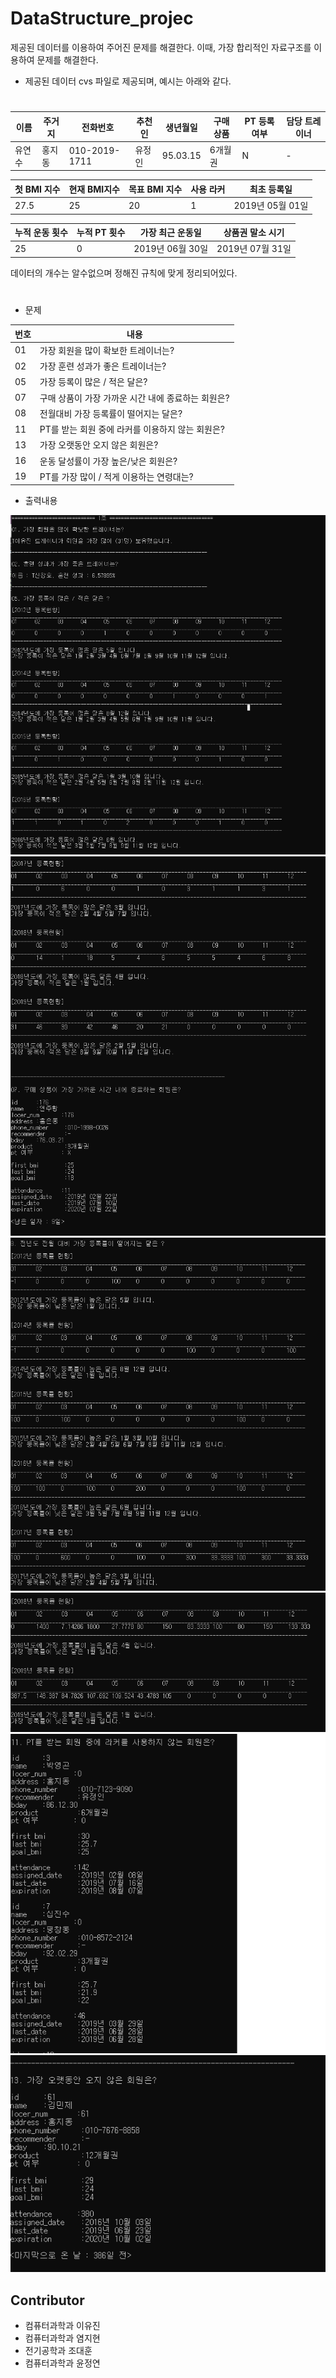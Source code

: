 # DataStructure_projec

제공된 데이터를 이용하여 주어진 문제를 해결한다.
이때, 가장 합리적인 자료구조를 이용하여 문제를 해결한다.



- 제공된 데이터
cvs 파일로 제공되며, 예시는 아래와 같다.

# 


이름 | 주거지 | 	전화번호| 추천인 |	생년월일| 구매상품 | PT 등록 여부 |	담당 트레이너 
------ | -----| -------------- | ----- | -------- | ------- | -- | ---- 
유연수 |	홍지동 |	010-2019-1711 |	유정인 |	95.03.15 |	6개월권 |	N |	-

첫 BMI 지수 |	현재 BMI지수 |	목표 BMI 지수	| 사용 라커	| 최초 등록일  
--- | --- | ---- | -- | ---------------- 
27.5 |	25 |	20 |	1 |	2019년 05월 01일 


누적 운동 횟수 |	누적 PT 횟수 |	가장 최근 운동일 |	상품권 말소 시기
-- | ---- | ------------ | ----------------
25 |	0 | 2019년 06월 30일 |	2019년 07월 31일



데이터의 개수는 알수없으며 정해진 규칙에 맞게 정리되어있다.  

# 
# 

- 문제  


번호 | 내용
---- | -----------------------------------------
01 | 가장 회원을 많이 확보한 트레이너는?
02 | 가장 훈련 성과가 좋은 트레이너는?
05 | 가장 등록이 많은 / 적은 달은?
07 | 구매 상품이 가장 가까운 시간 내에 종료하는 회원은?
08 | 전월대비 가장 등록률이 떨어지는 달은?
11 | PT를 받는 회원 중에 라커를 이용하지 않는 회원은?
13 | 가장 오랫동안 오지 않은 회원은?
16 | 운동 달성률이 가장 높은/낮은 회원은?
19 | PT를 가장 많이 / 적게 이용하는 연령대는?


  
    
      
        
        
- 출력내용  


![1](./image/1.png)
![2](./image/2.png)
![3](./image/3.png)
![4](./image/4.png)
![5](./image/5.png)
![6](./image/6.png)

  
    
      
      

## Contributor
- 컴퓨터과학과 이유진
- 컴퓨터과학과 염지현
- 전기공학과 조대훈
- 컴퓨터과학과 윤정연

